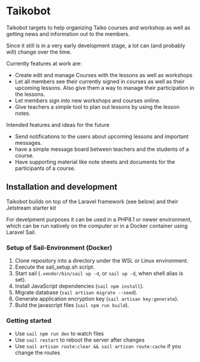# Taikobot

Taikobot targets to help organizing Taiko courses and workshop as well as getting news and information out to the members.

Since it still is in a very early development stage, a lot can (and probably will) change over the time.

Currently features at work are:
- Create edit and manage Courses with the lessons as well as workshops
- Let all members see their currently signed in courses as well as their upcoming lessons. Also give them a way to manage their participation in the lessons.
- Let members sign into new workshops and courses online.
- Give teachers a simple tool to plan out lessons by using the lesson notes.

Intended features and ideas for the future
- Send notifications to the users about upcoming lessons and important messages.
- have a simple message board between teachers and the students of a course.
- Have supporting material like note sheets and documents for the participants of a course.

## Installation and development

Taikobot builds on top of the Laravel framework (see below) and their Jetstream starter kit

For develpment purposes it can be used in a PHP8.1 or newer environment, which can be run natively on the computer or in a Docker container using Laravel Sail.

### Setup of Sail-Environment (Docker)
1. Clone repository into a directory under the WSL or Linux environment.
2. Execute the sail_setup.sh script.
3. Start sail (`.vendor/bin/sail up -d`, or `sail up -d`, when shell alias is set).
4. Install JavaScript dependencies (`sail npm install`).
5. Migrate database (`sail artisan migrate --seed`).
6. Generate application encryption key (`sail artisan key:generate`).
7. Build the javascript files (`sail npm run build`).

### Getting started

* Use `sail npm run dev` to watch files
* Use `sail restart` to reboot the server after changes
* Use `sail artisan route:clear && sail artisan route:cache` if you change the routes
